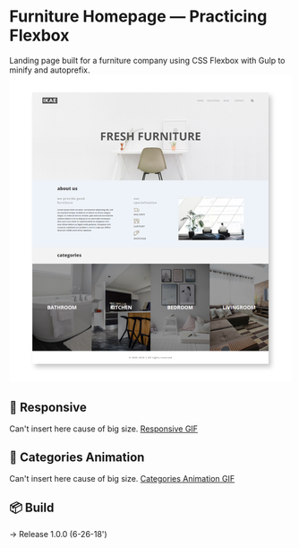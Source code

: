 # Furniture Homepage — Practicing Flexbox 
Landing page built for a furniture company using CSS Flexbox with Gulp to minify and autoprefix.
<br>
![Webpage preview](./build/images/IKAE-complete-image.jpg)
<br>

## :100: Responsive
Can't insert here cause of big size.
[Responsive GIF](https://i.imgur.com/rD3I1xA.gif)
<br>

## :100: Categories Animation
Can't insert here cause of big size.
[Categories Animation GIF](https://i.imgur.com/NzSlT32.gif)

## :package: Build 
→ Release 1.0.0 (6-26-18')
